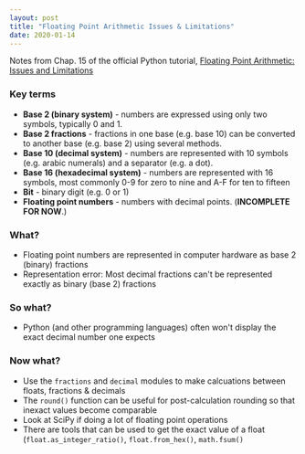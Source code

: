 ```yaml
---
layout: post
title: "Floating Point Arithmetic Issues & Limitations"
date: 2020-01-14
---
```


Notes from Chap. 15 of the official Python tutorial, [Floating Point Arithmetic: Issues and Limitations](https://docs.python.org/3.7/tutorial/floatingpoint.html)

### Key terms
* **Base 2 (binary system)** - numbers are expressed using only two symbols, typically 0 and 1. 
* **Base 2 fractions** - fractions in one base (e.g. base 10) can be converted to another base (e.g. base 2) using several methods.
* **Base 10 (decimal system)** - numbers are represented with 10 symbols (e.g. arabic numerals) and a separator (e.g. a dot).
* **Base 16 (hexadecimal system)** - numbers are represented with 16 symbols, most commonly 0-9 for zero to nine and A-F for ten to fifteen
* **Bit** - binary digit (e.g. 0 or 1)
* **Floating point numbers** - numbers with decimal points. (**INCOMPLETE FOR NOW**.)

### What?
* Floating point numbers are represented in computer hardware as base 2 (binary) fractions
* Representation error: Most decimal fractions can't be represented exactly as binary (base 2) fractions

### So what? 
* Python (and other programming languages) often won't display the exact decimal number one expects

### Now what?
* Use the `fractions` and `decimal` modules to make calcuations between floats, fractions & decimals 
* The `round()` function can be useful for post-calculation rounding so that inexact values become comparable
* Look at SciPy if doing a lot of floating point operations
* There are tools that can be used to get the exact value of a float (`float.as_integer_ratio()`, `float.from_hex()`, `math.fsum()`

